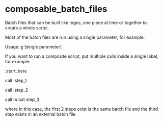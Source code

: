 # composable_batch_files

Batch files that can be built like legos, one piece at time or together to create a whole script.

Most of the batch files are run using a single parameter,
for example:

Usage: g [single parameter]

If you want to run a composite script, put multiple calls inside a single label, for example:

:start_here

call :step_1

call :step_2

call m.bat step_3

where in this case, the first 2 steps exist is the same batch file and the third step exists in an external batch file.

